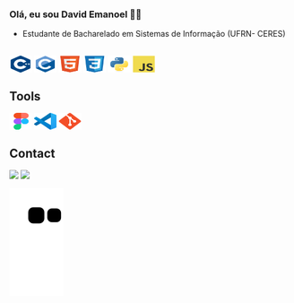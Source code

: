 ### Olá, eu sou David Emanoel 👋😄
<ul>
  <li> Estudante de Bacharelado em Sistemas de Informação (UFRN- CERES)
</ul>

<div style="display: inline_block"><br>
  <img align="center" alt="A little logo of C plus plus" height="30" width="40" src="https://raw.githubusercontent.com/devicons/devicon/master/icons/cplusplus/cplusplus-plain.svg">
  <img align="center" alt="A little logo of C" height="30" width="40" src="https://raw.githubusercontent.com/devicons/devicon/master/icons/c/c-original.svg">
  <img align="center" alt="A little logo of HTML 5" height="30" width="40" src="https://raw.githubusercontent.com/devicons/devicon/master/icons/html5/html5-original.svg">
  <img align="center" alt="A little logo of CSS 3" height="30" width="40" src="https://raw.githubusercontent.com/devicons/devicon/master/icons/css3/css3-original.svg">
  <img align="center" alt="A little logo of Python" height="30" width="40" src="https://raw.githubusercontent.com/devicons/devicon/master/icons/python/python-original.svg">
  <img align="center" alt="A little logo of JavaScript" height="30" width="40" src="https://raw.githubusercontent.com/devicons/devicon/master/icons/javascript/javascript-original.svg">
  
## Tools
  <div style="display: inline_block">
      <img align="center" alt="A little logo of Figma tool" height="30" width="40" src="https://raw.githubusercontent.com/devicons/devicon/master/icons/figma/figma-original.svg">
      <img align="center" alt="A little logo of VsCode tool" height="30" width="40" src="https://raw.githubusercontent.com/devicons/devicon/master/icons/vscode/vscode-original.svg">
      <img align="center" alt="A little logo of Git tool" height="30" width="40" src="https://raw.githubusercontent.com/devicons/devicon/master/icons/git/git-original.svg">
  </div>

</div>



## Contact

<div> 
  <github href="https://www.instagram.com/davi_em/" target="_blank"><img src="https://img.shields.io/badge/-Instagram-%23E4405F?style=for-the-badge&logo=instagram&logoColor=white" target="_blank"></a>
 	<a href = "mailto:david.emanoel.706@ufrn.edu.br"><img src="https://img.shields.io/badge/-Gmail-%23333?style=for-the-badge&logo=gmail&logoColor=white" target="_blank"></a>
   
 
  ![Snake animation](https://github.com/rafaballerini/rafaballerini/blob/output/github-contribution-grid-snake.svg)
</div>
